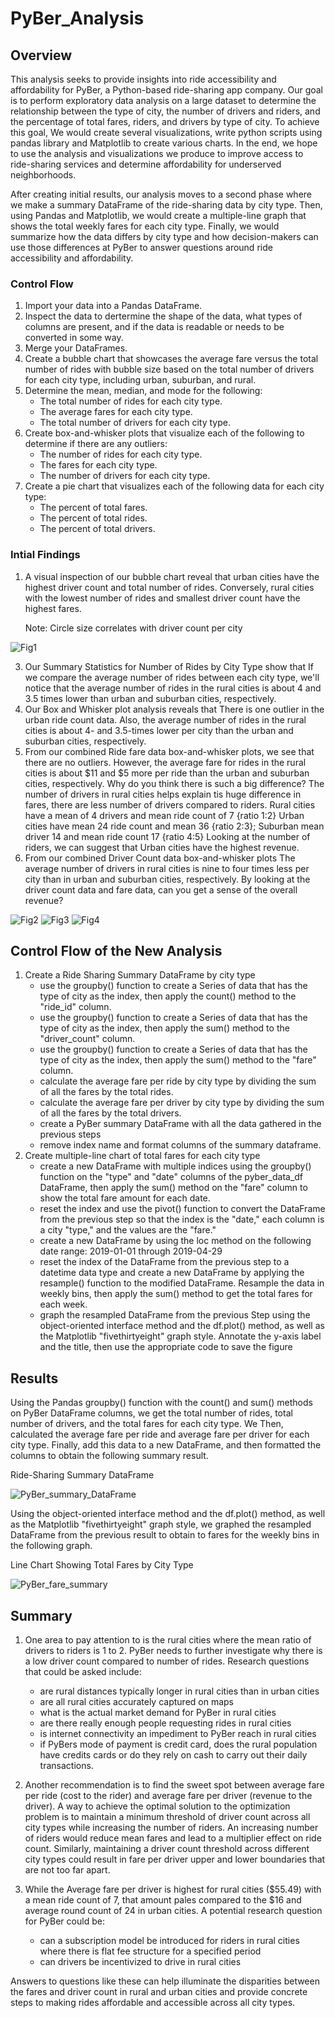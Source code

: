 # PyBer_Analysis
## Overview
This analysis seeks to provide insights into ride accessibility and affordability for PyBer, a Python-based ride-sharing app company. Our goal is to perform exploratory data analysis on a large dataset to determine the relationship between the type of city, the number of drivers and riders, and the percentage of total fares, riders, and drivers by type of city. To achieve this goal, We would create several visualizations, write python scripts using pandas library and Matplotlib to create various charts. In the end, we hope to use the analysis and visualizations we produce to improve access to ride-sharing services and determine affordability for underserved neighborhoods.

After creating initial results, our analysis moves to a second phase where we make a summary DataFrame of the ride-sharing data by city type. Then, using Pandas and Matplotlib, we would create a multiple-line graph that shows the total weekly fares for each city type. Finally, we would summarize how the data differs by city type and how decision-makers can use those differences at PyBer to answer questions around ride accessibility and affordability.

### Control Flow
1. Import your data into a Pandas DataFrame.
2. Inspect the data to dertermine the shape of the data, what types of columns are present, and if the data is readable or needs to be converted in some way.
3. Merge your DataFrames.
4. Create a bubble chart that showcases the average fare versus the total number of rides with bubble size based on the total number of drivers for each city type, including urban, suburban, and rural.
5. Determine the mean, median, and mode for the following:
    - The total number of rides for each city type.
    - The average fares for each city type.
    - The total number of drivers for each city type.
6. Create box-and-whisker plots that visualize each of the following to determine if there are any outliers:
    - The number of rides for each city type.
    - The fares for each city type.
    - The number of drivers for each city type.
7. Create a pie chart that visualizes each of the following data for each city type:
    - The percent of total fares.
    - The percent of total rides.
    - The percent of total drivers.

### Intial Findings
1. A visual inspection of our bubble chart reveal that urban cities have the highest driver count and total number of rides. Conversely, rural cities with the lowest number of rides and smallest driver count have the highest fares.
    
    Note: Circle size correlates with driver count per city

![Fig1](https://user-images.githubusercontent.com/67847583/119573695-3f43cd80-bd7a-11eb-9669-27d007118de9.png)


3. Our Summary Statistics for Number of Rides by City Type show that If we compare the average number of rides between each city type, we'll notice that the average number of rides in the rural cities is about 4 and 3.5 times lower than urban and suburban cities, respectively.
4. Our Box and Whisker plot analysis reveals that There is one outlier in the urban ride count data. Also, the average number of rides in the rural cities is about 4- and 3.5-times lower per city than the urban and suburban cities, respectively.
5. From our combined Ride fare data box-and-whisker plots, we see that there are no outliers. However, the average fare for rides in the rural cities is about $11 and $5 more per ride than the urban and suburban cities, respectively. Why do you think there is such a big difference? The number of drivers in rural cities helps explain tis huge difference in fares, there are less number of drivers compared to riders. Rural cities have a mean of 4 drivers and mean ride count of 7 {ratio 1:2} Urban cities have mean 24 ride count and mean 36 {ratio 2:3}; Suburban mean driver 14 and mean ride count 17 {ratio 4:5} Looking at the number of riders, we can suggest that Urban cities have the highest revenue.
6. From our combined Driver Count data box-and-whisker plots The average number of drivers in rural cities is nine to four times less per city than in urban and suburban cities, respectively. By looking at the driver count data and fare data, can you get a sense of the overall revenue?


![Fig2](https://user-images.githubusercontent.com/67847583/119574617-5df69400-bd7b-11eb-9666-d2bf9a4ea832.png)
![Fig3](https://user-images.githubusercontent.com/67847583/119574780-98603100-bd7b-11eb-896e-a26193255b1e.png)
![Fig4](https://user-images.githubusercontent.com/67847583/119574892-c34a8500-bd7b-11eb-9ec0-bad9f31f6d78.png)


## Control Flow of the New Analysis
1. Create a Ride Sharing Summary DataFrame by city type
    - use the groupby() function to create a Series of data that has the type of city as the index, then apply the count() method to the "ride_id" column.
    - use the groupby() function to create a Series of data that has the type of city as the index, then apply the sum() method to the "driver_count" column.
    - use the groupby() function to create a Series of data that has the type of city as the index, then apply the sum() method to the "fare" column.
    - calculate the average fare per ride by city type by dividing the sum of all the fares by the total rides.
    - calculate the average fare per driver by city type by dividing the sum of all the fares by the total drivers.
    - create a PyBer summary DataFrame with all the data gathered in the previous steps
    - remove index name and format columns of the summary dataframe.
2. Create multiple-line chart of total fares for each city type
    - create a new DataFrame with multiple indices using the groupby() function on the "type" and "date" columns of the pyber_data_df DataFrame, then apply the sum() method on the "fare" column to show the total fare amount for each date.
    - reset the index and use the pivot() function to convert the DataFrame from the previous step so that the index is the "date," each column is a city "type," and the values are the "fare."
    - create a new DataFrame by using the loc method on the following date range: 2019-01-01 through 2019-04-29
    - reset the index of the DataFrame from the previous step to a datetime data type and create a new DataFrame by applying the resample() function to the modified DataFrame. Resample the data in weekly bins, then apply the sum() method to get the total fares for each week.
    - graph the resampled DataFrame from  the previous Step using the object-oriented interface method and the df.plot() method, as well as the Matplotlib "fivethirtyeight" graph style. Annotate the y-axis label and the title, then use the appropriate code to save the figure

## Results
Using the Pandas groupby() function with the count() and sum() methods on PyBer DataFrame columns, we get the total number of rides, total number of drivers, and the total fares for each city type. We Then, calculated the average fare per ride and average fare per driver for each city type. Finally, add this data to a new DataFrame, and then formatted the columns to obtain the following summary result.

Ride-Sharing Summary DataFrame

![PyBer_summary_DataFrame](https://user-images.githubusercontent.com/67847583/119545944-fa5b6f00-bd58-11eb-9b82-702276085bbb.png)


Using the object-oriented interface method and the df.plot() method, as well as the Matplotlib "fivethirtyeight" graph style, we graphed the resampled DataFrame from the previous result to obtain to fares for the weekly bins in the following graph.

Line Chart Showing Total Fares by City Type

![PyBer_fare_summary](https://user-images.githubusercontent.com/67847583/119575348-88951c80-bd7c-11eb-95e4-2f6988bf0443.png)



## Summary

1. One area to pay attention to is the rural cities where the mean ratio of drivers to riders is 1 to 2. PyBer needs to further investigate why there is a low driver count compared to number of rides. Research questions that could be asked include:
   - are rural distances typically longer in rural cities than in urban cities
   - are all rural cities accurately captured on maps
   - what is the actual market demand for PyBer in rural cities
   - are there really enough people requesting rides in rural cities
   - is internet connectivity an impediment to PyBer reach in rural cities
   - if PyBers mode of payment is credit card, does the rural population have credits cards or do they rely on cash to carry out their daily transactions.


2. Another recommendation is to find the sweet spot between average fare per ride (cost to the rider) and average fare per driver (revenue to the driver). A way to achieve the optimal solution to the optimization problem is to maintain a minimum threshold of driver count across all city types while increasing the number of riders. An increasing number of riders would reduce mean fares and lead to a multiplier effect on ride count. Similarly, maintaining a driver count threshold across different city types could result in fare per driver upper and lower boundaries that are not too far apart.


3. While the Average fare per driver is highest for rural cities ($55.49) with a mean ride count of 7, that amount pales compared to the $16 and average round count of 24 in urban cities. A potential research question for PyBer could be:
   - can a subscription model be introduced for riders in rural cities where there is flat fee structure for a specified period
   - can drivers be incentivized to drive in rural cities

 Answers to questions like these can help illuminate the disparities between the fares and driver count in rural and urban cities and provide concrete steps to making rides  affordable and accessible across all city types.




